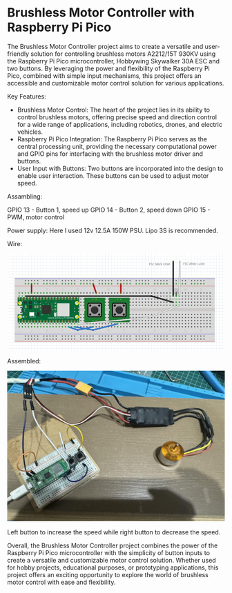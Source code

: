 # Brushless Motor Controller with Raspberry Pi Pico

The Brushless Motor Controller project aims to create a versatile and user-friendly solution for controlling brushless motors A2212/15T 930KV using the Raspberry Pi Pico microcontroller, Hobbywing Skywalker 30A ESC and two buttons. By leveraging the power and flexibility of the Raspberry Pi Pico, combined with simple input mechanisms, this project offers an accessible and customizable motor control solution for various applications.

Key Features:

* Brushless Motor Control: The heart of the project lies in its ability to control brushless motors, offering precise speed and direction control for a wide range of applications, including robotics, drones, and electric vehicles.
* Raspberry Pi Pico Integration: The Raspberry Pi Pico serves as the central processing unit, providing the necessary computational power and GPIO pins for interfacing with the brushless motor driver and buttons.
* User Input with Buttons: Two buttons are incorporated into the design to enable user interaction. These buttons can be used to adjust motor speed. 

Assambling:

GPIO 13 - Button 1, speed up
GPIO 14 - Button 2, speed down
GPIO 15 - PWM, motor control

Power supply: Here I used 12v 12.5A 150W PSU. Lipo 3S is recommended. 

Wire:

![Wire](https://github.com/GuanyiLi-Craig/pico-brushless-motor/blob/main/static/wire.png?raw=true)

Assembled: 

![Assembled](https://github.com/GuanyiLi-Craig/pico-brushless-motor/blob/main/static/photo.jpg?raw=true)


Left button to increase the speed while right button to decrease the speed. 


Overall, the Brushless Motor Controller project combines the power of the Raspberry Pi Pico microcontroller with the simplicity of button inputs to create a versatile and customizable motor control solution. Whether used for hobby projects, educational purposes, or prototyping applications, this project offers an exciting opportunity to explore the world of brushless motor control with ease and flexibility.

